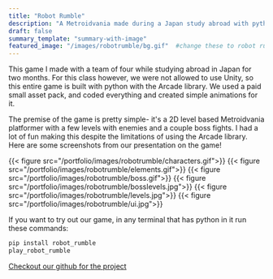 ```yaml
---
title: "Robot Rumble"
description: "A Metroidvania made during a Japan study abroad with python"
draft: false
summary_template: "summary-with-image"
featured_image: "/images/robotrumble/bg.gif"  #change these to robot rumble pictures
---
```

This game I made with a team of four while studying abroad in Japan for two months. For this class however, we were not allowed to use Unity, so this entire game is built with python with the Arcade library. We used a paid small asset pack, and coded everything and created simple animations for it.

The premise of the game is pretty simple- it's a 2D level based Metroidvania platformer with a few levels with enemies and a couple boss fights. I had a lot of fun making this despite the limitations of using the Arcade library. Here are some screenshots from our presentation on the game!

{{< figure src="/portfolio/images/robotrumble/characters.gif">}}
{{< figure src="/portfolio/images/robotrumble/elements.gif">}}
{{< figure src="/portfolio/images/robotrumble/boss.gif">}}
{{< figure src="/portfolio/images/robotrumble/bosslevels.jpg">}}
{{< figure src="/portfolio/images/robotrumble/levels.jpg">}}
{{< figure src="/portfolio/images/robotrumble/ui.jpg">}}


If you want to try out our game, in any terminal that has python in it run these commands:

~~~python
pip install robot_rumble
play_robot_rumble
~~~

<a href="https://github.com/guptat07/Robot-Rumble" target="_blank">Checkout our github for the project</a>